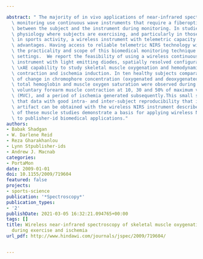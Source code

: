 ---
abstract: " The majority of in vivo applications of near-infrared spectroscopic (NIRS)\
  \ monitoring use continuous wave instruments that require a fiberoptic cable connection\
  \ between the subject and the instrument during monitoring. In studies of muscle\
  \ physiology where subjects are exercising, and particularly in those who are engaged\
  \ in sports activity, a wireless instrument with telemetric capacity provides obvious\
  \ advantages. Having access to reliable telemetric NIRS technology will also increase\
  \ the practicality and scope of this biomedical monitoring technique in clinical\
  \ settings.  We report the feasibility of using a wireless continuous wave NIRS\
  \ instrument with light emitting diodes, spatially resolved configuration, and Bluetooth\
  \ \xAE capability to study skeletal muscle oxygenation and hemodynamics during isometric\
  \ contraction and ischemia induction. In ten healthy subjects comparable patterns\
  \ of change in chromophore concentration (oxygenated and deoxygenated hemoglobin),\
  \ total hemoglobin and muscle oxygen saturation were observed during 3 sets of isometric\
  \ voluntary forearm muscle contraction at 10, 30 and 50% of maximum voluntary capacity\
  \ (MVC), and a period of ischemia generated subsequently.This small series indicates\
  \ that data with good intra- and inter-subject reproducibility that is free of movement\
  \ artifact can be obtained with the wireless NIRS instrument described. The validity\
  \ of these muscle studies demonstrate a basis for applying wireless NIRS monitoring\
  \ to publisher-id biomedical applications."
authors:
- Babak Shadgan
- W. Darlene Reid
- Reza Gharakhanlou
- Lynn Stpublisher-ids
- Andrew J. Macnab
categories:
- PortaMon
date: 2009-01-01
doi: 10.1155/2009/719604
featured: false
projects:
- sports-science
publication: '*Spectroscopy*'
publication_types:
- '2'
publishDate: 2021-03-05 16:32:21.094765+00:00
tags: []
title: Wireless near-infrared spectroscopy of skeletal muscle oxygenation and hemodynamics
  during exercise and ischemia
url_pdf: http://www.hindawi.com/journals/jspec/2009/719604/

---
